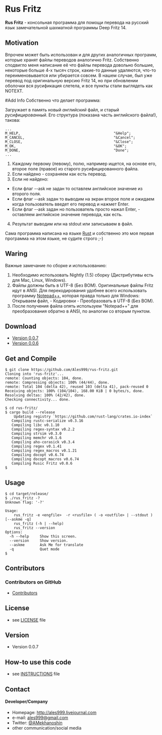 Rus Fritz
======
**Rus Fritz** - консольная программа для помощи перевода на русский язык замечательной шахматной программы Deep Fritz 14.

## Motivation

Впрочем может быть использован и для других аналогичных программ, которые хранят файлы переводов аналогично Fritz. Собственно сподвигло меня написание её что файлы перевода довольно большие, некоторые больше 4-х тысяч строк, какие-то данные удаляются, что-то переименовывается или убирается совсем.
В нашем случае, был уже перевод под оригинальную версию Fritz 14, но при обновлении оболочки вся русификация слетела, и все пункты стали выглядеть как NOTEXT.

#Add Info
Собственно что делает программа: 

Загружает в память новый _английский_ файл, и старый _русифицированный_. Его структура (показана часть английского файла!), такова:
```
...
M_HELP,                                           "&Help";
M_CANCEL,                                         "&Cancel";
M_CLOSE,                                          "&Close";
M_OK,                                             "&OK";
M_DONE,                                           "Done";
...
```
1. Каждому первому (левому), полю, например ищется, на основе его, второе поле (правое) из старого русифицированного файла.
2. Если найдено - сохраняем как есть перевод.
3. Если не найдено:
 * Если флаг --ask не задан то оставлем английское значение из второго поля.
 * Если флаг --ask задан то выводим на экран второе поле и ожидаем когда пользователь введет его перевод и нажмет Enter.
 * Если флаг --ask задан но пользователь просто нажал Enter, - оставляем английское значение перевода, как есть.
4. Результат выводим или на stdout или записываем в  файл.

Сама программа написана на языке [Rust](https://www.rust-lang.org/) и собственно это моя первая программа на этом языке, не судите строго ;-) 

## Waring
Важные замечание по сборке и использованию:
1. Необходимо использовать Nightly (1.5) сборку (Дистрибутивы есть для Mac, Linux, Windows). 
2. Файлы должны быть в UTF-8 (Без BOM). Оригинальные файлы Fritz идут в ANSI. 	Для перекодирования удобнее всего использовать программу [Notepad++](https://notepad-plus-plus.org), которая правда только для  Windows: Открываем файл, - Кодировки - Преобразовать в UTF-8 (Без BOM).
3. После получения файла опять используем "Notepad++" для преобразования обратно в ANSI, по аналогии со вторым пунктом.

## Download
* [Version 0.0.7](https://github.com/Ales999/rus-fritz/archive/rusfritz-0.0.7.zip)
* [Version 0.0.6](https://github.com/Ales999/rus-fritz/archive/0.0.6.zip)

## Get and Compile
```
$ git clone https://github.com/Ales999/rus-fritz.git
Cloning into 'rus-fritz'...
remote: Counting objects: 104, done.
remote: Compressing objects: 100% (44/44), done.
remote: Total 104 (delta 42), reused 103 (delta 41), pack-reused 0
Receiving objects: 100% (104/104), 168.00 KiB | 0 bytes/s, done.
Resolving deltas: 100% (42/42), done.
Checking connectivity... done.

$ cd rus-fritz/
$ cargo build --release
    Updating registry `https://github.com/rust-lang/crates.io-index`
   Compiling rustc-serialize v0.3.16
   Compiling libc v0.1.10
   Compiling regex-syntax v0.2.2
   Compiling strsim v0.3.0
   Compiling memchr v0.1.6
   Compiling aho-corasick v0.3.4
   Compiling regex v0.1.41
   Compiling regex_macros v0.1.21
   Compiling docopt v0.6.74
   Compiling docopt_macros v0.6.74
   Compiling Rusic Fritz v0.0.6
$   
```

## Usage
```
$ cd target/release/
$ ./rus_fritz -?
Unknown flag: '-?'

Usage:
	rus_fritz -e <engfile>  -r <rusfile> ( -o <outfile> | --stdout ) [--askme -q]
	rus_fritz (-h | --help)
	rus_fritz --version
Options:
  -h --help		Show this screen.
  --version		Show version.
  --askme		Ask Me for translate
  -q			Quet mode
$
```

## Contributors

### Contributors on GitHub
* [Contributors](https://github.com/Ales999/rus-fritz/graphs/contributors)


## License 
* see [LICENSE](https://github.com/Ales999/rus-fritz/blob/master/LICENSE) file

## Version 
* Version 0.0.7

## How-to use this code
* see [INSTRUCTIONS](https://github.com/Ales999/rus-fritz/blob/master/INSTRUCTIONS.md) file

## Contact
#### Developer/Company
* Homepage:  http://ales999.livejournal.com
* e-mail:  ales999@gmail.com
* Twitter: [@AMekhanoshin](https://twitter.com/AMekhanoshin "AMekhanoshin on twitter")
* other communication/social media
